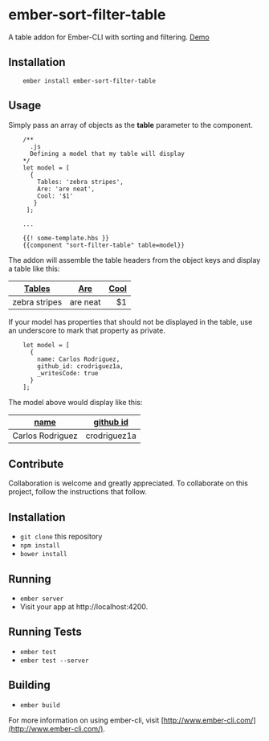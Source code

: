 # ember-sort-filter-table

A table addon for Ember-CLI with sorting and filtering. [Demo](http://demos.evolutionaryapps.com/EmberSortFilterTable/)

## Installation
		ember install ember-sort-filter-table

## Usage

Simply pass an array of objects as the **table** parameter to the component. 

		/**
		  .js
		  Defining a model that my table will display
		*/
		let model = [
		  { 
		    Tables: 'zebra stripes', 
		    Are: 'are neat', 
		    Cool: '$1' 
		   } 
		 ];
		
		...
		
		{{! some-template.hbs }}
		{{component "sort-filter-table" table=model}}
		
The addon will assemble the table headers from the object keys and display a table like this:

| [Tables](#)        | [Are](#)           | [Cool](#) |
| ------------- |:-------------:| -----:|
| zebra stripes | are neat      |    $1 |

If your model has properties that should not be displayed in the table, use an underscore to mark that property as private.

		let model = [
		  { 
		    name: Carlos Rodriguez,
		    github_id: crodriguez1a,
		    _writesCode: true
		  }
		];
		
The model above would display like this:
		
| [name](#)        | [github id](#)           |
| ------------- |:-------------:| 
| Carlos Rodriguez | crodriguez1a      | 

## Contribute
Collaboration is welcome and greatly appreciated. To collaborate on this project, follow the instructions that follow.

## Installation

* `git clone` this repository
* `npm install`
* `bower install`

## Running

* `ember server`
* Visit your app at http://localhost:4200.

## Running Tests

* `ember test`
* `ember test --server`

## Building

* `ember build`

For more information on using ember-cli, visit [http://www.ember-cli.com/](http://www.ember-cli.com/).
